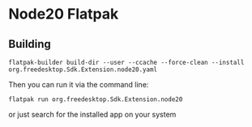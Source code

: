 # Node20 Flatpak

## Building

```
flatpak-builder build-dir --user --ccache --force-clean --install org.freedesktop.Sdk.Extension.node20.yaml
```

Then you can run it via the command line:

```
flatpak run org.freedesktop.Sdk.Extension.node20
```

or just search for the installed app on your system
